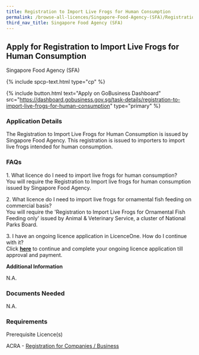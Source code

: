 ```yaml
---
title: Registration to Import Live Frogs for Human Consumption
permalink: /browse-all-licences/Singapore-Food-Agency-(SFA)/Registration-to-Import-Live-Frogs-for-Human-Consumption
third_nav_title: Singapore Food Agency (SFA)
---
```


## Apply for Registration to Import Live Frogs for Human Consumption

Singapore Food Agency (SFA)

{% include spcp-text.html type="cp" %}

{% include button.html text="Apply on GoBusiness Dashboard" src="https://dashboard.gobusiness.gov.sg/task-details/registration-to-import-live-frogs-for-human-consumption" type="primary" %}

<H3>Application Details</H3>

<p>The Registration to Import Live Frogs for Human Consumption is issued by Singapore Food Agency. This registration is issued to importers to import live frogs intended for human consumption.</p>
<h3>FAQs</h3>
<p>1. What licence do I need to import live frogs for human consumption?<br>You will require the Registration to Import live frogs for human consumption issued by Singapore Food Agency.</p>
<p>2. What licence do I need to import live frogs for ornamental fish feeding on commercial basis?<br>You will require the 'Registration to Import Live Frogs for Ornamental Fish Feeding only' issued by Animal &amp; Veterinary Service, a cluster of National Parks Board.</p>
<p>3. I have an ongoing licence application in LicenceOne. How do I continue with it?<strong><br></strong>Click&nbsp;<a href="https://licence1.business.gov.sg/licence1/authentication/showLogin.action" target="_blank" rel="noopener"><strong>here</strong></a> to continue and complete your ongoing licence application till approval and payment.</p>

<strong>Additional Information</strong>

N.A.

<H3>Documents Needed</H3>

N.A.

<H3>Requirements</H3>

<p>Prerequisite Licence(s)</p>
<p>ACRA - <a href="https://www.acra.gov.sg/Home/" target="_blank" rel="noopener">Registration for Companies / Business</a></p>

